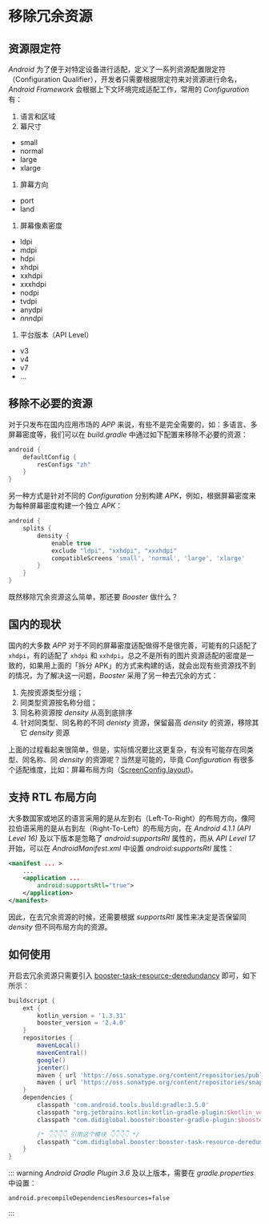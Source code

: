 # 移除冗余资源

## 资源限定符

*Android* 为了便于对特定设备进行适配，定义了一系列资源配置限定符（Configuration Qualifier），开发者只需要根据限定符来对资源进行命名，*Android Framework* 会根据上下文环境完成适配工作，常用的 *Configuration* 有：

1. 语言和区域
1. 幕尺寸
  - small
  - normal
  - large
  - xlarge
1. 屏幕方向
  - port
  - land
1. 屏幕像素密度
  - ldpi
  - mdpi
  - hdpi
  - xhdpi
  - xxhdpi
  - xxxhdpi
  - nodpi
  - tvdpi
  - anydpi
  - *nnn*dpi
1. 平台版本（API Level）
  - v3
  - v4
  - v7
  - ...

## 移除不必要的资源

对于只发布在国内应用市场的 *APP* 来说，有些不是完全需要的，如：多语言、多屏幕密度等，我们可以在 *build.gradle* 中通过如下配置来移除不必要的资源：

```groovy
android {
    defaultConfig {
        resConfigs "zh"
    }
}
```

另一种方式是针对不同的 *Configuration* 分别构建 *APK*，例如，根据屏幕密度来为每种屏幕密度构建一个独立 *APK*：

```groovy
android {
    splits {
        density {
            enable true
            exclude "ldpi", "xxhdpi", "xxxhdpi"
            compatibleScreens 'small', 'normal', 'large', 'xlarge'
        }
    }
}
```

既然移除冗余资源这么简单，那还要 *Booster* 做什么？

## 国内的现状

国内的大多数 *APP* 对于不同的屏幕密度适配做得不是很完善，可能有的只适配了 `xhdpi`，有的适配了 `xhdpi` 和 `xxhdpi`，总之不是所有的图片资源适配的密度是一致的，如果用上面的「拆分 APK」的方式来构建的话，就会出现有些资源找不到的情况，为了解决这一问题，*Booster* 采用了另一种去冗余的方式：

1. 先按资源类型分组；
1. 同类型资源按名称分组；
1. 同名称资源按 *density* 从高到底排序
1. 针对同类型、同名称的不同 *denisty* 资源，保留最高 *density* 的资源，移除其它 *density* 资源

上面的过程看起来很简单，但是，实际情况要比这更复杂，有没有可能存在同类型、同名称、同 *density* 的资源呢？当然是可能的，毕竟 *Configuration* 有很多个适配维度，比如：屏幕布局方向（[ScreenConfig.layout](https://github.com/didi/booster/blob/master/booster-aapt2/src/main/kotlin/com/didiglobal/booster/aapt/Configuration.kt#L415))。

## 支持 RTL 布局方向

大多数国家或地区的语言采用的是从左到右（Left-To-Right）的布局方向，像阿拉伯语采用的是从右到左（Right-To-Left）的布局方向，在 *Android 4.1.1 (API Level 16)* 及以下版本是忽略了 *android:supportsRtl* 属性的，而从 *API Level 17* 开始，可以在 *AndroidManifest.xml* 中设置 *android:supportsRtl* 属性：

```xml
<manifest ... >
    ...
    <application ...
        android:supportsRtl="true">
    </application>
</manifest>
```

因此，在去冗余资源的时候，还需要根据 *supportsRtl* 属性来决定是否保留同 *density* 但不同布局方向的资源。

## 如何使用

开启去冗余资源只需要引入 [booster-task-resource-deredundancy](https://github.com/didi/booster/blob/master/booster-task-resource-deredundancy) 即可，如下所示：


```groovy
buildscript {
    ext {
        kotlin_version = '1.3.31'
        booster_version = '2.4.0'
    }
    repositories {
        mavenLocal()
        mavenCentral()
        google()
        jcenter()
        maven { url 'https://oss.sonatype.org/content/repositories/public/' }
        maven { url 'https://oss.sonatype.org/content/repositories/snapshots/' }
    }
    dependencies {
        classpath 'com.android.tools.build:gradle:3.5.0'
        classpath "org.jetbrains.kotlin:kotlin-gradle-plugin:$kotlin_version"
        classpath "com.didiglobal.booster:booster-gradle-plugin:$booster_version"

        /* 👇👇👇👇 引用这个模块 👇👇👇👇 */
        classpath "com.didiglobal.booster:booster-task-resource-deredundancy:$booster_version"
    }
}
```

::: warning
*Android Gradle Plugin 3.6* 及以上版本，需要在 *gradle.properties* 中设置：

```properties
android.precompileDependenciesResources=false
```
:::

